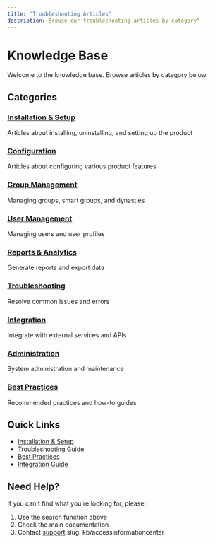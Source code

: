 ```yaml
---
title: "Troubleshooting Articles"
description: Browse our troubleshooting articles by category"
---
```


# Knowledge Base

Welcome to the knowledge base. Browse articles by category below.

## Categories

### [Installation & Setup](./installation/)
Articles about installing, uninstalling, and setting up the product

### [Configuration](./configuration/)
Articles about configuring various product features

### [Group Management](./group-management/)
Managing groups, smart groups, and dynasties

### [User Management](./user-management/)
Managing users and user profiles

### [Reports & Analytics](./reporting/)
Generate reports and export data

### [Troubleshooting](./troubleshooting/)
Resolve common issues and errors

### [Integration](./integration/)
Integrate with external services and APIs

### [Administration](./administration/)
System administration and maintenance

### [Best Practices](./best-practices/)
Recommended practices and how-to guides

## Quick Links

- [Installation & Setup](./installation/)
- [Troubleshooting Guide](./troubleshooting/)
- [Best Practices](./best-practices/)
- [Integration Guide](./integration/)

## Need Help?

If you can't find what you're looking for, please:
1. Use the search function above
2. Check the main documentation
3. Contact [support](https://www.netwrix.com/support.html)
slug: kb/accessinformationcenter
